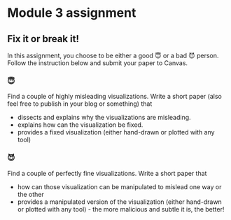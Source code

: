 # Module 3 assignment

## Fix it or break it!

In this assignment, you choose to be either a good 😇 or a bad 😈 person. Follow the instruction below and submit your paper to Canvas. 

### 😇

Find a couple of highly misleading visualizations. Write a short paper (also feel free to publish in your blog or something) that 

- dissects and explains why the visualizations are misleading. 
- explains how can the visualization be fixed. 
- provides a fixed visualization (either hand-drawn or plotted with any tool)

### 😈 

Find a couple of perfectly fine visualizations. Write a short paper that 

- how can those visualization can be manipulated to mislead one way or the other
- provides a manipulated version of the visualization (either hand-drawn or plotted with any tool) - the more malicious and subtle it is, the better!
